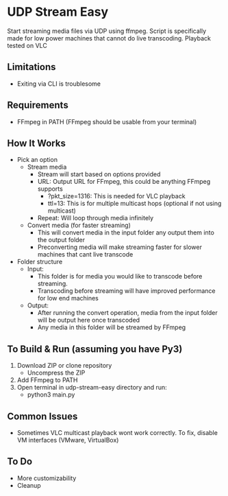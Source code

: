# UDP Stream Easy
Start streaming media files via UDP using ffmpeg. Script is specifically made for low power machines that cannot do live transcoding. Playback tested on VLC

## Limitations
- Exiting via CLI is troublesome

## Requirements
- FFmpeg in PATH (FFmpeg should be usable from your terminal)

## How It Works
- Pick an option
  - Stream media
    - Stream will start based on options provided
    - URL: Output URL for FFmpeg, this could be anything FFmpeg supports
      - ?pkt_size=1316: This is needed for VLC playback
      - ttl=13: This is for multiple multicast hops (optional if not using multicast)
    - Repeat: Will loop through media infinitely
  - Convert media (for faster streaming)
    - This will convert media in the input folder any output them into the output folder
    - Preconverting media will make streaming faster for slower machines that cant live transcode
- Folder structure
  - Input:
    - This folder is for media you would like to transcode before streaming.
    - Transcoding before streaming will have improved performance for low end machines
  - Output:
    - After running the convert operation, media from the input folder will be output here once transcoded
    - Any media in this folder will be streamed by FFmpeg

## To Build & Run (assuming you have Py3)
1. Download ZIP or clone repository 
    - Uncompress the ZIP
2. Add FFmpeg to PATH
3. Open terminal in udp-stream-easy directory and run:
    - python3 main.py
## Common Issues
 - Sometimes VLC multicast playback wont work correctly. To fix, disable VM interfaces (VMware, VirtualBox)
## To Do
  - More customizability 
  - Cleanup
